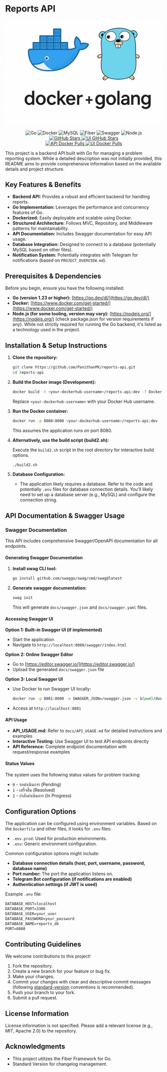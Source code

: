 # Reports API

![Reports API](https://raw.githubusercontent.com/PanithanPK/reports-api/refs/heads/develop/dockergo.png)

<div align="center">
  <img src="https://img.shields.io/badge/Go-00ADD8?style=for-the-badge&logo=go&logoColor=white" alt="Go">
  <img src="https://img.shields.io/badge/Docker-2496ED?style=for-the-badge&logo=docker&logoColor=white" alt="Docker">
  <img src="https://img.shields.io/badge/MySQL-4479A1?style=for-the-badge&logo=mysql&logoColor=white" alt="MySQL">
  <img src="https://img.shields.io/badge/Fiber-00ACD7?style=for-the-badge&logo=go&logoColor=white" alt="Fiber">
  <img src="https://img.shields.io/badge/Swagger-85EA2D?style=for-the-badge&logo=swagger&logoColor=black" alt="Swagger">
  <img src="https://img.shields.io/badge/Node.js-339933?style=for-the-badge&logo=nodedotjs&logoColor=white" alt="Node.js">
</div>

<div align="center">
  <a href="https://github.com/PanithanPK/reports-api">
    <img src="https://img.shields.io/github/stars/PanithanPK/reports-api?style=social" alt="GitHub Stars">
  </a>
  <a href="https://github.com/GearRata/reports-ui">
    <img src="https://img.shields.io/github/stars/GearRata/reports-ui?style=social" alt="UI GitHub Stars">
  </a>
  <br>
  <a href="https://hub.docker.com/r/lovee12345e/reports-api">
    <img src="https://img.shields.io/docker/pulls/lovee12345e/reports-api?style=flat-square&logo=docker" alt="API Docker Pulls">
  </a>
  <a href="https://hub.docker.com/r/gearmcc/reports-ui">
    <img src="https://img.shields.io/docker/pulls/gearmcc/reports-ui?style=flat-square&logo=docker" alt="UI Docker Pulls">
  </a>
</div>

This project is a backend API built with Go for managing a problem reporting system. While a detailed description was not initially provided, this README aims to provide comprehensive information based on the available details and project structure.

## Key Features & Benefits

*   **Backend API:** Provides a robust and efficient backend for handling reports.
*   **Go Implementation:** Leverages the performance and concurrency features of Go.
*   **Dockerized:** Easily deployable and scalable using Docker.
*   **Structured Architecture:** Follows MVC, Repository, and Middleware patterns for maintainability.
*   **API Documentation:** Includes Swagger documentation for easy API usage.
*   **Database Integration:** Designed to connect to a database (potentially MySQL based on other files).
*   **Notification System:** Potentially integrates with Telegram for notifications (based on `PROJECT_OVERVIEW.md`).

## Prerequisites & Dependencies

Before you begin, ensure you have the following installed:

*   **Go (version 1.23 or higher):**  [https://go.dev/dl/](https://go.dev/dl/)
*   **Docker:** [https://www.docker.com/get-started/](https://www.docker.com/get-started/)
*   **Node.js (for some tooling, version may vary):** [https://nodejs.org/](https://nodejs.org/) (check package.json for version requirements if any).  While not strictly required for running the Go backend, it's listed as a technology used in the project.

## Installation & Setup Instructions

1.  **Clone the repository:**

    ```bash
    git clone https://github.com/PanithanPK/reports-api.git
    cd reports-api
    ```

2.  **Build the Docker image (Development):**

    ```bash
    docker build -t <your-dockerhub-username>/reports-api:dev -f Dockerfile.dev .
    ```

    Replace `<your-dockerhub-username>` with your Docker Hub username.

3.  **Run the Docker container:**

    ```bash
    docker run -p 8080:8080 <your-dockerhub-username>/reports-api:dev
    ```

    This assumes the application runs on port 8080.

4.  **Alternatively, use the build script (build2.sh):**

    Execute the `build2.sh` script in the root directory for interactive build options.

    ```bash
    ./build2.sh
    ```

5. **Database Configuration:**

   *   The application likely requires a database. Refer to the code and potentially `.env` files for database connection details. You'll likely need to set up a database server (e.g., MySQL) and configure the connection string.

## API Documentation & Swagger Usage

### Swagger Documentation

This API includes comprehensive Swagger/OpenAPI documentation for all endpoints.

#### Generating Swagger Documentation

1. **Install swag CLI tool:**
   ```bash
   go install github.com/swaggo/swag/cmd/swag@latest
   ```

2. **Generate swagger documentation:**
   ```bash
   swag init
   ```
   This will generate `docs/swagger.json` and `docs/swagger.yaml` files.

#### Accessing Swagger UI

**Option 1: Built-in Swagger UI (if implemented)**
- Start the application
- Navigate to `http://localhost:8080/swagger/index.html`

**Option 2: Online Swagger Editor**
- Go to [https://editor.swagger.io/](https://editor.swagger.io/)
- Upload the generated `docs/swagger.json` file

**Option 3: Local Swagger UI**
- Use Docker to run Swagger UI locally:
  ```bash
  docker run -p 8081:8080 -e SWAGGER_JSON=/swagger.json -v $(pwd)/docs/swagger.json:/swagger.json swaggerapi/swagger-ui
  ```
- Access at `http://localhost:8081`

#### API Usage
- **API_USAGE.md:** Refer to `docs/API_USAGE.md` for detailed instructions and examples
- **Interactive Testing:** Use Swagger UI to test API endpoints directly
- **API Reference:** Complete endpoint documentation with request/response examples

#### Status Values
The system uses the following status values for problem tracking:
- `0` - รอดำเนินการ (Pending)
- `1` - เสร็จสิ้น (Resolved)  
- `2` - กำลังดำเนินการ (In Progress)

## Configuration Options

The application can be configured using environment variables.  Based on the `Dockerfile` and other files, it looks for `.env` files:

*   `.env.prod`:  Used for production environments.
*   `.env`: Generic environment configuration.

Common configuration options might include:

*   **Database connection details (host, port, username, password, database name)**
*   **Port number:** The port the application listens on.
*   **Telegram Bot configuration (if notifications are enabled)**
*   **Authentication settings (if JWT is used)**

Example `.env` file:

```
DATABASE_HOST=localhost
DATABASE_PORT=3306
DATABASE_USER=your_user
DATABASE_PASSWORD=your_password
DATABASE_NAME=reports_db
PORT=8080
```

## Contributing Guidelines

We welcome contributions to this project!

1.  Fork the repository.
2.  Create a new branch for your feature or bug fix.
3.  Make your changes.
4.  Commit your changes with clear and descriptive commit messages (following [standard-version](https://github.com/conventional-changelog/standard-version) conventions is recommended).
5.  Push your branch to your fork.
6.  Submit a pull request.

## License Information

License information is not specified. Please add a relevant license (e.g., MIT, Apache 2.0) to the repository.

## Acknowledgments

*   This project utilizes the Fiber Framework for Go.
*   Standard Version for changelog management.